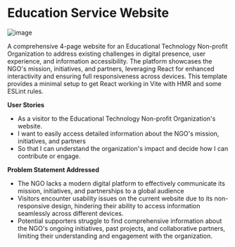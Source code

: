 # Education Service Website

![image](https://github.com/user-attachments/assets/c3f109d9-1cf8-4ce1-b1f6-e0d961860609)

A comprehensive 4-page website for an Educational Technology Non-profit Organization to address existing challenges in digital presence, user experience, and information accessibility. The platform showcases the NGO's mission, initiatives, and partners, leveraging React for enhanced interactivity and ensuring full responsiveness across devices.
This template provides a minimal setup to get React working in Vite with HMR and some ESLint rules.

**User Stories**
- As a visitor to the Educational Technology Non-profit Organization's website.
- I want to easily access detailed information about the NGO's mission, initiatives, and partners
- So that I can understand the organization's impact and decide how I can contribute or engage.

**Problem Statement Addressed**
- The NGO lacks a modern digital platform to effectively communicate its mission, initiatives, and partnerships to a global audience
- Visitors encounter usability issues on the current website due to its non-responsive design, hindering their ability to access information seamlessly across different devices.
- Potential supporters struggle to find comprehensive information about the NGO's ongoing initiatives, past projects, and collaborative partners, limiting their understanding and engagement with the organization.
